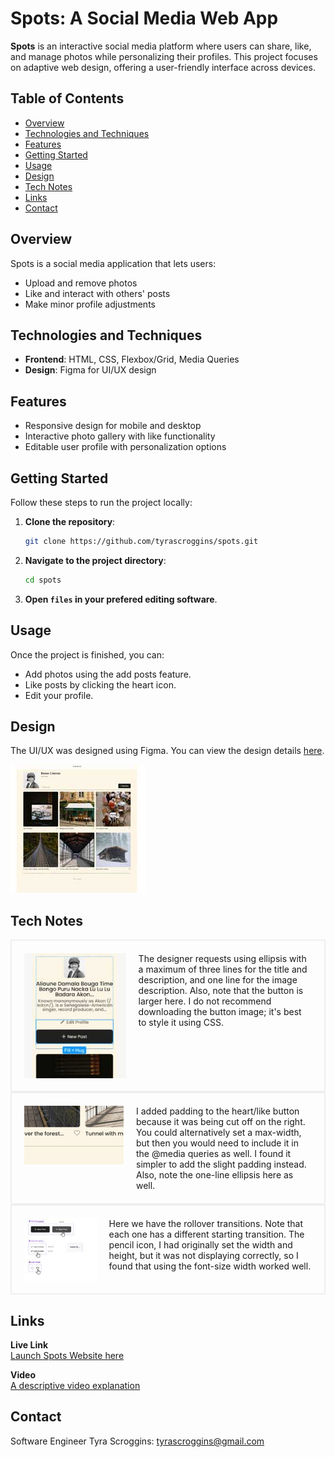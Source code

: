 # Spots: A Social Media Web App

**Spots** is an interactive social media platform where users can share, like, and manage photos while personalizing their profiles. This project focuses on adaptive web design, offering a user-friendly interface across devices.

## Table of Contents
- [Overview](#overview)
- [Technologies and Techniques](#technologies-and-techniques)
- [Features](#features)
- [Getting Started](#getting-started)
- [Usage](#usage)
- [Design](#design)
- [Tech Notes](#tech-notes)
- [Links](#links)
- [Contact](contact)

## Overview

Spots is a social media application that lets users:
- Upload and remove photos
- Like and interact with others' posts
- Make minor profile adjustments

## Technologies and Techniques

- **Frontend**: HTML, CSS, Flexbox/Grid, Media Queries
- **Design**: Figma for UI/UX design

## Features

- Responsive design for mobile and desktop
- Interactive photo gallery with like functionality
- Editable user profile with personalization options

## Getting Started

Follow these steps to run the project locally:

1. **Clone the repository**:
    ```bash
    git clone https://github.com/tyrascroggins/spots.git
    ```
2. **Navigate to the project directory**:
    ```bash
    cd spots
    ```
3. **Open `files` in your prefered editing software**.

## Usage

Once the project is finished, you can:
- Add photos using the add posts feature.
- Like posts by clicking the heart icon.
- Edit your profile.

## Design

The UI/UX was designed using Figma. You can view the design details [here](https://www.figma.com/file/BBNm2bC3lj8QQMHlnqRsga/Sprint-3-Project-%E2%80%94-Spots?type=design&node-id=2%3A60&mode=design&t=afgNFybdorZO6cQo-1).

![Spots Figma Design](./images/demo/website.jpg)

## Tech Notes

<div style="display: flex; max-width: 500px; border-width: 2px; border-color: #efefef; border-style: solid; padding: 20px;">
  <img src="./images/demo/content-button.jpg" style="margin-right: 20px; height: 200px;">
  The designer requests using ellipsis with a maximum of three lines for the title and description, and one line for the image description. Also, note that the button is larger here. I do not recommend downloading the button image; it's best to style it using CSS.
</div>

<div style="display: flex; max-width: 500px; border-width: 2px; border-color: #efefef; border-style: solid; padding: 20px;">
  <img src="./images/demo/heart-like.jpg" style="margin-right: 20px; height: 94px;">
  I added padding to the heart/like button because it was being cut off on the right. You could alternatively set a max-width, but then you would need to include it in the @media queries as well. I found it simpler to add the slight padding instead. Also, note the one-line ellipsis here as well.
</div>

<div style="display: flex; max-width: 500px; border-width: 2px; border-color: #efefef; border-style: solid; padding: 20px;">
  <img src="./images/demo/roll-overs.jpg" style="margin-right: 20px; height: 100px;">
  Here we have the rollover transitions. Note that each one has a different starting transition. The pencil icon, I had originally set the width and height, but it was not displaying correctly, so I found that using the font-size width worked well.
</div>

## Links

**Live Link**  
[Launch Spots Website here](https://tyrascroggins.github.io/se_project_spots/)  

**Video**  
[A descriptive video explanation](https://drive.google.com/file/d/1BQ1rapRBq3zye4U2Vezi4THjTssNoIgW/view?usp=drive_link)  

## Contact

Software Engineer
Tyra Scroggins: tyrascroggins@gmail.com